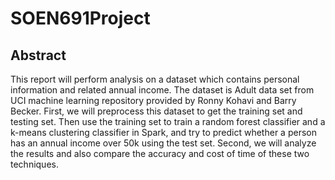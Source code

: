 # SOEN691Project
## Abstract
This report will perform analysis on a dataset which contains personal information and related annual income. The dataset is Adult data set from UCI machine learning repository provided by Ronny Kohavi and Barry Becker. First, we will preprocess this dataset to get the training set and testing set. Then use the training set to train a random forest classifier and a k-means clustering classifier in Spark, and try to predict whether a person has an annual income over 50k using the test set. Second, we will analyze the results and also compare the accuracy and cost of time of these two techniques. 
